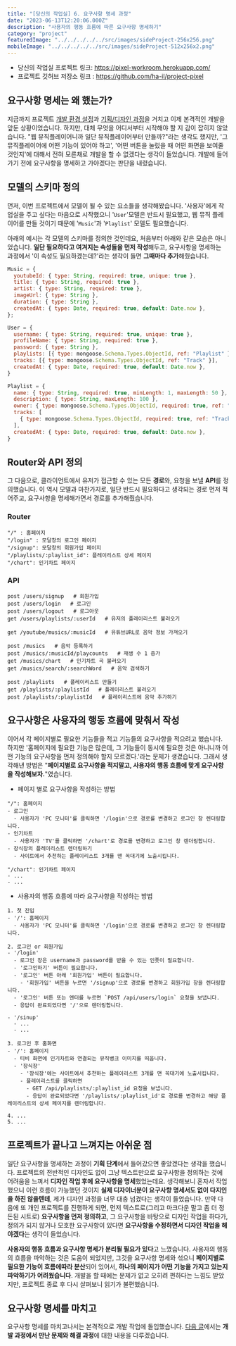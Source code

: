 ```yaml
---
title: "[당신의 작업실] 6. 요구사항 명세 과정"
date: "2023-06-13T12:20:06.000Z"
description: "사용자의 행동 흐름에 따른 요구사항 명세하기"
category: "project"
featuredImage: "../../../../../src/images/sideProject-256x256.png"
mobileImage: "../../../../../src/images/sideProject-512x256x2.png"
---
```

- 당신의 작업실 프로젝트 링크: https://pixel-workroom.herokuapp.com/
- 프로젝트 깃허브 저장소 링크 : https://github.com/ha-il/project-pixel

## 요구사항 명세는 왜 했는가?

지금까지 프로젝트 [개발 환경 설정](https://ha-il.github.io/side-project/project-pixel/3-boiler-plate/)과 [기획/디자인 과정](https://ha-il.github.io/side-project/project-pixel/5-plan-and-design/)을 거치고 이제 본격적인 개발을 앞둔 상황이었습니다. 하지만, 대체 무엇을 어디서부터 시작해야 할 지 감이 잡히지 않았습니다. "웹 뮤직플레이어니까 일단 뮤직플레이어부터 만들까?"라는 생각도 했지만, '그 뮤직플레이어에 어떤 기능이 있어야 하고', '어떤 버튼을 눌렀을 때 어떤 화면을 보여줄 것인지'에 대해서 전혀 모른채로 개발을 할 수 없겠다는 생각이 들었습니다. 개발에 들어가기 전에 요구사항을 명세하고 가야겠다는 판단을 내렸습니다.

## 모델의 스키마 정의

먼저, 이번 프로젝트에서 모델이 될 수 있는 요소들을 생각해봤습니다. '사용자'에게 작업실을 주고 싶다는 마음으로 시작했으니 '`User`'모델은 반드시 필요했고, 웹 뮤직 플레이어를 만들 것이기 때문에 '`Music`'과 '`Playlist`' 모델도 필요했습니다. 

아래의 예시는 각 모델의 스키마를 정의한 것인데요, 처음부터 아래와 같은 모습은 아니었습니다. **일단 필요하다고 여겨지는 속성들을 먼저 작성**해두고, 요구사항을 명세하는 과정에서 '이 속성도 필요하겠는데?'라는 생각이 들면 **그때마다 추가**해줬습니다.

```javascript
Music = {
  youtubeId: { type: String, required: true, unique: true },
  title: { type: String, required: true },
  artist: { type: String, required: true },
  imageUrl: { type: String },
  duration: { type: String },
  createdAt: { type: Date, required: true, default: Date.now },
};

User = {
  username: { type: String, required: true, unique: true },
  profileName: { type: String, required: true },
  password: { type: String },
  playlists: [{ type: mongoose.Schema.Types.ObjectId, ref: "Playlist" }],
  tracks: [{ type: mongoose.Schema.Types.ObjectId, ref: "Track" }],
  createdAt: { type: Date, required: true, default: Date.now },
}

Playlist = {
  name: { type: String, required: true, minLength: 1, maxLength: 50 },
  description: { type: String, maxLength: 100 },
  owner: { type: mongoose.Schema.Types.ObjectId, required: true, ref: "User" },
  tracks: [
    { type: mongoose.Schema.Types.ObjectId, required: true, ref: "Track" },
  ],
  createdAt: { type: Date, required: true, default: Date.now },
}
```

## Router와 API 정의

그 다음으로, 클라이언트에서 유저가 접근할 수 있는 모든 **경로**와, 요청을 보낼 **API**를 정의했습니다. 이 역시 모델과 마찬가지로, 일단 반드시 필요하다고 생각되는 경로 먼저 적어주고, 요구사항을 명세해가면서 경로를 추가해줬습니다.

### Router
```
"/" : 홈페이지
"/login" : 모달창의 로그인 페이지
"/signup": 모달창의 회원가입 페이지
"/playlists/:playlist_id": 플레이리스트 상세 페이지
"/chart": 인기차트 페이지
```
### API
```
post /users/signup   # 회원가입
post /users/login   # 로그인
post /users/logout   # 로그아웃
get /users/playlists/:userId   # 유저의 플레이리스트 불러오기

get /youtube/musics/:musicId   # 유튜브URL로 음악 정보 가져오기

post /musics   # 음악 등록하기
post /musics/:musicId/playcounts   # 재생 수 1 증가
get /musics/chart   # 인기차트 곡 불러오기
get /musics/search/:searchWord   # 음악 검색하기

post /playlists   # 플레이리스트 만들기
get /playlists/:playlistId   # 플레이리스트 불러오기
post /playlists/:playlistId   # 플레이리스트에 음악 추가하기
```

## 요구사항은 사용자의 행동 흐름에 맞춰서 작성

이어서 각 페이지별로 필요한 기능들을 적고 기능들의 요구사항을 적으려고 했습니다. 하지만 '홈페이지에 필요한 기능은 많은데, 그 기능들이 동시에 필요한 것은 아니니까 어떤 기능의 요구사항을 먼저 정의해야 할지 모르겠다.'라는 문제가 생겼습니다. 그래서 생각해낸 방법은 "**페이지별로 요구사항을 적지말고, 사용자의 행동 흐름에 맞게 요구사항을 작성해보자.**"였습니다.

- 페이지 별로 요구사항을 작성하는 방법
```
"/": 홈페이지
- 로그인
  - 사용자가 'PC 모니터'를 클릭하면 '/login'으로 경로를 변경하고 로그인 창 렌더링합니다.
- 인기차트 
  - 사용자가 'TV'를 클릭하면 '/chart'로 경로를 변경하고 로그인 창 렌더링합니다.
- 장식장의 플레이리스트 렌더링하기
  - 사이트에서 추천하는 플레이리스트 3개를 맨 꼭대기에 노출시킵니다.

"/chart": 인기차트 페이지
- ...
- ...
```

- 사용자의 행동 흐름에 따라 요구사항을 작성하는 방법
```
1. 첫 진입
- '/': 홈페이지
  - 사용자가 'PC 모니터'를 클릭하면 '/login'으로 경로를 변경하고 로그인 창 렌더링합니다.

2. 로그인 or 회원가입
- '/login'
  - 로그인 창은 username과 password를 받을 수 있는 인풋이 필요합니다.
  - '로그인하기' 버튼이 필요합니다.
  - '로그인' 버튼 아래 '회원가입' 버튼이 필요합니다.
    - '회원가입' 버튼을 누르면 '/signup'으로 경로를 변경하고 회원가입 창을 렌더링합니다.
  - '로그인' 버튼 또는 엔터를 누르면 `POST /api/users/login` 요청을 보냅니다.
  - 응답이 완료되었다면 '/'으로 렌더링합니다.

- '/sinup'
  - ...
  - ...

3. 로그인 후 홈화면
- '/': 홈페이지
  - 티비 화면에 인기차트와 연결되는 뮤직뱅크 이미지를 띄웁니다.
  - '장식장'
    - '장식장'에는 사이트에서 추천하는 플레이리스트 3개를 맨 꼭대기에 노출시킵니다.
    - 플레이리스트를 클릭하면
      - GET /api/playlists/:playlist_id 요청을 보냅니다.
      - 응답이 완료되었다면 '/playlists/:playlist_id'로 경로를 변경하고 해당 플레이리스트의 상세 페이지를 렌더링합니다.

4. ...
5. ...
```

## 프로젝트가 끝나고 느껴지는 아쉬운 점

일단 요구사항을 명세하는 과정이 **기획 단계**에서 들어갔으면 좋았겠다는 생각을 했습니다. 프로젝트의 전반적인 디자인도 없이 그냥 텍스트만으로 요구사항을 정의하는 것에 어려움을 느껴서 **디자인 작업 후에 요구사항을 명세**했었는데요. 생각해보니 혼자서 작업했으니 이런 흐름이 가능했던 것이지 **실제 디자이너분이 요구사항 명세서도 없이 다지인을 하진 않을텐데**, 제가 디자인 과정을 너무 대충 넘겼다는 생각이 들었습니다. 만약 다음에 또 개인 프로젝트를 진행하게 되면, 먼저 텍스트로(그리고 마크다운 말고 좀 더 정돈된 시트로) **요구사항을 먼저 정의하고**, 그 요구사항을 바탕으로 디자인 작업을 하다가, 정의가 되지 않거나 모호한 요구사항이 있다면 **요구사항을 수정하면서 디자인 작업을 해야겠다**는 생각이 들었습니다.

**사용자의 행동 흐름과 요구사항 명세가 분리될 필요가 있다**고 느꼈습니다. 사용자의 행동의 흐름을 파악하는 것은 도움이 되었지만, 그것을 요구사항 명세와 섞으니 **페이지별로 필요한 기능이 흐름에따라 분산**되어 있어서, **하나의 페이지가 어떤 기능을 가지고 있는지 파악하기가 어려웠습니다**. 개발을 할 때에는 문제가 없고 오히려 편하다는 느낌도 받았지만, 프로젝트 종료 후 다시 살펴보니 읽기가 불편했습니다.

## 요구사항 명세를 마치고

요구사항 명세를 마치고나서는 본격적으로 개발 작업에 돌입했습니다. [다음 글](https://ha-il.github.io/side-project/project-pixel/7-dev-cookie)에서는 **개발 과정에서 만난 문제와 해결 과정**에 대한 내용을 다루겠습니다.